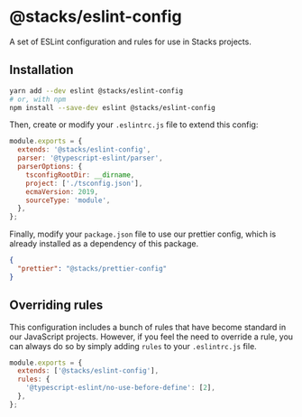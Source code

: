 # @stacks/eslint-config

A set of ESLint configuration and rules for use in Stacks projects.

## Installation

```bash
yarn add --dev eslint @stacks/eslint-config
# or, with npm
npm install --save-dev eslint @stacks/eslint-config
```

Then, create or modify your `.eslintrc.js` file to extend this config:

```js
module.exports = {
  extends: '@stacks/eslint-config',
  parser: '@typescript-eslint/parser',
  parserOptions: {
    tsconfigRootDir: __dirname,
    project: ['./tsconfig.json'],
    ecmaVersion: 2019,
    sourceType: 'module',
  },
};
```

Finally, modify your `package.json` file to use our prettier config, which is already installed as a dependency of this package.

```json
{
  "prettier": "@stacks/prettier-config"
}
```

## Overriding rules

This configuration includes a bunch of rules that have become standard in our JavaScript projects. However, if you feel the need to override a rule, you can always do so by simply adding `rules` to your `.eslintrc.js` file.

```js
module.exports = {
  extends: ['@stacks/eslint-config'],
  rules: {
    '@typescript-eslint/no-use-before-define': [2],
  },
};
```
